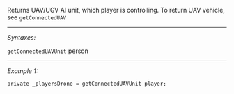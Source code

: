 Returns UAV/UGV AI unit, which player is controlling. To return UAV vehicle, see `getConnectedUAV`


---
*Syntaxes:*

`getConnectedUAVUnit` person

---
*Example 1:*

```sqf
private _playersDrone = getConnectedUAVUnit player;
```